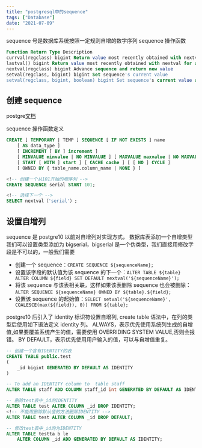 ```yaml
---
title: "postgresql中的sequence"
tags: ["Database"]
date: "2021-07-09"
---
```


sequence 号是数据库系统按照一定规则自增的数字序列
sequence 操作函数

```sql
Function Return Type Description
currval(regclass) bigint Return value most recently obtained with nextval for specified sequence
lastval() bigint Return value most recently obtained with nextval for any sequence
nextval(regclass) bigint Advance sequence and return new value
setval(regclass, bigint) bigint Set sequence's current value
setval(regclass, bigint, boolean) bigint Set sequence's current value and is_called flag
```

## 创建 sequence

postgre[文档](https://www.postgresql.org/docs/12/sql-createsequence.html)

sequence 操作函数定义

```sql
CREATE [ TEMPORARY | TEMP ] SEQUENCE [ IF NOT EXISTS ] name
    [ AS data_type ]
    [ INCREMENT [ BY ] increment ]
    [ MINVALUE minvalue | NO MINVALUE ] [ MAXVALUE maxvalue | NO MAXVALUE ]
    [ START [ WITH ] start ] [ CACHE cache ] [ [ NO ] CYCLE ]
    [ OWNED BY { table_name.column_name | NONE } ]

<!-- 创建一个从101开始的增序列 -->
CREATE SEQUENCE serial START 101;

<!-- 选择下一个 -->
SELECT nextval（'serial'）;
```

## 设置自增列

sequence 是 postgre10 以前对自增列对实现方式，
数据库表添加一个自增类型我们可以设置类型添加为 bigserial，bigserial 是一个伪类型，我们直接用修改字段是不可以的，一般我们需要

- 创建一个 sequence：`CREATE SEQUENCE ${sequenceName};`
- 设置该字段的默认值为该 sequence 的下一个：`ALTER TABLE ${table} ALTER COLUMN ${field} SET DEFAULT nextval('${sequenceName}');`
- 将该 sequence 与该表相关联，这样如果该表删除 sequence 也会被删除：`ALTER SEQUENCE ${sequenceName} OWNED BY ${table}.${field};`
- 设置该 sequence 的起始值：`SELECT setval('${sequenceName}', COALESCE(max(${field}), 0)) FROM ${table};`

postgre10 后引入了 identity 标识符设置自增列,
create table 语法中，在列的类型后使用如下语法定义 identity 列。
ALWAYS，表示优先使用系统列生成的自增值,如果要覆盖系统产生的值，需要使用 OVERRIDING SYSTEM VALUE,否则会报错。
BY DEFAULT，表示优先使用用户输入的值，可以与自增值重复。

```sql
-- 创建一个含有IDENTITY的表
CREATE TABLE public.test
(
    _id bigint GENERATED BY DEFAULT AS IDENTITY
)

-- To add an IDENTITY column to  table staff
ALTER TABLE staff ADD COLUMN staff_id int GENERATED BY DEFAULT AS IDENTITY;

-- 删除test表中_id的IDENTITY
ALTER TABLE test ALTER COLUMN _id DROP IDENTITY;
<!-- 不能用删除默认值的方法删除IDENTITY -->
ALTER TABLE test ALTER COLUMN _id DROP DEFAULT;

-- 修改test表中_id的为IDENTITY
ALTER TABLE testta b le
    ALTER COLUMN _id ADD GENERATED BY DEFAULT AS IDENTITY;
```
